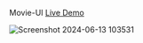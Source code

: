  Movie-UI [Live Demo](https://davit2605.github.io/Movie-UI/)

 ![Screenshot 2024-06-13 103531](https://github.com/Davit2605/Movie-UI/assets/125227660/d9dac474-6b45-4428-8eee-41290b95856c)
